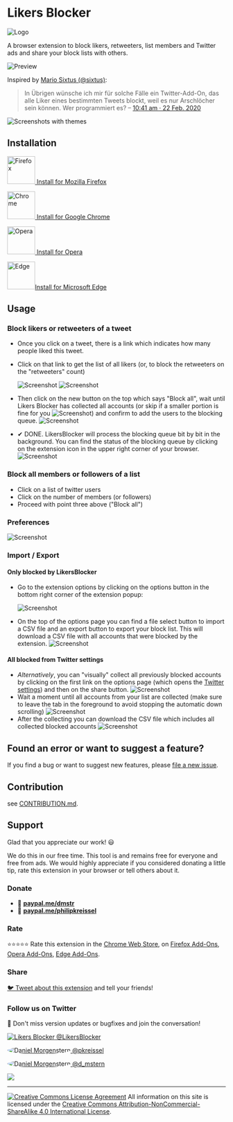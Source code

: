 # Likers Blocker

![Logo](assets/icon128.png)

A browser extension to block likers, retweeters, list members and Twitter ads and share your block lists with others.

![Preview](screenshots/Ad-Preview/preview2-medium.png)

Inspired by [Mario Sixtus (@sixtus)](https://twitter.com/sixtus):

> In Übrigen wünsche ich mir für solche Fälle ein Twitter-Add-On, das alle Liker eines bestimmten Tweets blockt, weil es nur Arschlöcher sein können. Wer programmiert es?
> – [10:41 am · 22 Feb. 2020](https://twitter.com/sixtus/status/1231152136857231360)

![Screenshots with themes](screenshots/Ad-Preview/likers-blocker-themes-wide.png)

## Installation

[<img src="https://upload.wikimedia.org/wikipedia/commons/thumb/a/a0/Firefox_logo%2C_2019.svg/68px-Firefox_logo%2C_2019.svg.png" width="64" height="auto" alt="Firefox"> Install for Mozilla Firefox](https://addons.mozilla.org/firefox/addon/likers-blocker/)

[<img src="https://upload.wikimedia.org/wikipedia/commons/thumb/a/a5/Google_Chrome_icon_%28September_2014%29.svg/64px-Google_Chrome_icon_%28September_2014%29.svg.png" width="64" height="auto" alt="Chrome"> Install for Google Chrome](https://chrome.google.com/webstore/detail/melnbpmfhaejmcpfflfjmchondkpmkcj/)

[<img src="https://upload.wikimedia.org/wikipedia/commons/thumb/4/49/Opera_2015_icon.svg/150px-Opera_2015_icon.svg.png" width="64" height="auto" alt="Opera"> Install for Opera](https://addons.opera.com/de/extensions/details/likers-blocker/)

[<img src="https://upload.wikimedia.org/wikipedia/commons/7/7e/Microsoft_Edge_logo_%282019%29.png" width="64" height="auto" alt="Edge">Install for Microsoft Edge](https://microsoftedge.microsoft.com/addons/detail/likers-blocker/fpcekgmidebefplhmglkndcbepplhkkb)

## Usage

### Block likers or retweeters of a tweet

- Once you click on a tweet, there is a link which indicates how many people liked this tweet.
- Click on that link to get the list of all likers (or, to block the retweeters on the "retweeters" count)

  ![Screenshot](screenshots/likes.png)
  ![Screenshot](screenshots/retweets.png)

- Then click on the new button on the top which says "Block all", wait until Likers Blocker has collected all accounts (or skip if a smaller portion is fine for you ![Screenshot](screenshots/this-is-fine-crop.png)) and confirm to add the users to the blocking queue.
  ![Screenshot](screenshots/likers-blocker-collecting-and-confirm-animation.gif)
- ✔ DONE. LikersBlocker will process the blocking queue bit by bit in the background.
  You can find the status of the blocking queue by clicking on the extension icon in the upper right corner of your browser.
  ![Screenshot](screenshots/likers-blocker-block-animation.gif)

### Block all members or followers of a list

- Click on a list of twitter users
- Click on the number of members (or followers)
- Proceed with point three above ("Block all")

### Preferences

![Screenshot](screenshots/likers-blocker-options.gif)

### Import / Export

#### Only blocked by LikersBlocker

- Go to the extension options by clicking on the options button in the bottom right corner of the extension popup:

  ![Screenshot](screenshots/options-button.png)
- On the top of the options page you can find a file select button to import a CSV file and an export button to export your block list. This will download a CSV file with all accounts that were blocked by the extension.
![Screenshot](screenshots/import.png)

#### All blocked from Twitter settings

- _Alternatively_, you can "visually" collect all previously blocked accounts by clicking on the first link on the options page (which opens the [Twitter settings](https://twitter.com/settings/blocked/all)) and then on the share button.
  ![Screenshot](screenshots/likers-blocker-export-all.png)
- Wait a moment until all accounts from your list are collected (make sure to leave the tab in the foreground to avoid stopping the automatic down scrolling)
  ![Screenshot](screenshots/likers-blocker-export-collecting.png)
- After the collecting you can download the CSV file which includes all collected blocked accounts
  ![Screenshot](screenshots/likers-blocker-export-all-confirm.png)


## Found an error or want to suggest a feature?

If you find a bug or want to suggest new features, please [file a new issue](https://github.com/dmstern/likers-blocker/issues/new).

## Contribution

see [CONTRIBUTION.md](CONTRIBUTION.md).

## Support

Glad that you appreciate our work! 😃

We do this in our free time. This tool is and remains free for everyone and free from ads.
We would highly appreciate if you considered donating a little tip, rate this extension in your browser or tell others about it.

### Donate

- 💝 **[paypal.me/dmstr](https://paypal.me/dmstr)**
- 💝 **[paypal.me/philipkreissel](https://paypal.me/philipkreissel)**

### Rate

⭐⭐⭐⭐⭐ Rate this extension in the [Chrome Web Store](https://chrome.google.com/webstore/detail/melnbpmfhaejmcpfflfjmchondkpmkcj/), on [Firefox Add-Ons](https://addons.mozilla.org/firefox/addon/likers-blocker/), [Opera Add-Ons](https://addons.opera.com/de/extensions/details/likers-blocker/), [Edge Add-Ons](https://microsoftedge.microsoft.com/addons/detail/likers-blocker/fpcekgmidebefplhmglkndcbepplhkkb).

### Share

[🐦 Tweet about this extension](https://twitter.com/share?text=With%20the%20@LikersBlocker%20you%20can%20block%20people%20that%20like%20hate%20speech.&url=https://dmstern.github.io/likers-blocker&hashtags=LikersBlocker,sayNoToHateSpeech) and tell your friends!

### Follow us on Twitter

💬 Don't miss version updates or bugfixes and join the conversation!

[![Likers Blocker](https://pbs.twimg.com/profile_images/1397331928928378880/3O3zY4bh_bigger.png)  @LikersBlocker](https://twitter.com/LikersBlocker)

<a href="https://twitter.com/pkreissel"><img src="https://pbs.twimg.com/profile_images/1427346761291599879/XZ6AgKyH_bigger.jpg" alt="Daniel Morgenstern" style="border-radius:50%;"> @pkreissel</a>

<a href="https://twitter.com/d_mstern"><img src="https://pbs.twimg.com/profile_images/1584902128694329350/St36d5Jg_bigger.jpg" alt="Daniel Morgenstern" style="border-radius:50%;"> @d_mstern</a>

![ ](blank.png)

---

[![Creative Commons License Agreement](https://i.creativecommons.org/l/by-nc-sa/4.0/80x15.png)](http://creativecommons.org/licenses/by-nc-sa/4.0/)
All information on this site is licensed under the [Creative Commons Attribution-NonCommercial-ShareAlike 4.0 International License](http://creativecommons.org/licenses/by-nc-sa/4.0/).

